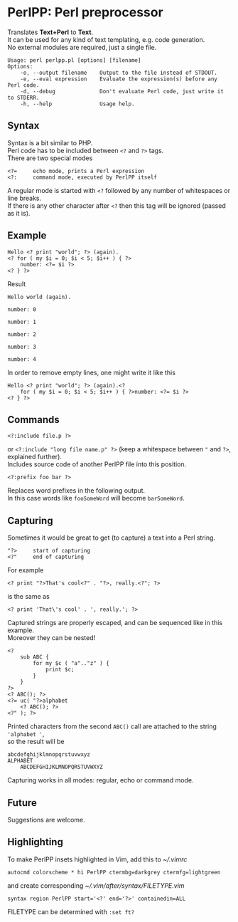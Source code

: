 PerlPP: Perl preprocessor
=========================

Translates **Text+Perl** to **Text**.  
It can be used for any kind of text templating, e.g. code generation.  
No external modules are required, just a single file.

	Usage: perl perlpp.pl [options] [filename]
	Options:
		-o, --output filename    Output to the file instead of STDOUT.
		-e, --eval expression    Evaluate the expression(s) before any Perl code.
		-d, --debug              Don't evaluate Perl code, just write it to STDERR.
		-h, --help               Usage help.

Syntax
------

Syntax is a bit similar to PHP.  
Perl code has to be included between `<?` and `?>` tags.  
There are two special modes

	<?=		echo mode, prints a Perl expression
	<?:		command mode, executed by PerlPP itself

A regular mode is started with `<?` followed by any number of whitespaces or line breaks.  
If there is any other character after `<?` then this tag will be ignored (passed as it is).  

Example
-------

	Hello <? print "world"; ?> (again).
	<? for ( my $i = 0; $i < 5; $i++ ) { ?>
		number: <?= $i ?>
	<? } ?>

Result

	Hello world (again).

	number: 0

	number: 1

	number: 2

	number: 3

	number: 4

In order to remove empty lines, one might write it like this

	Hello <? print "world"; ?> (again).<?
		for ( my $i = 0; $i < 5; $i++ ) { ?>number: <?= $i ?>
	<? } ?>

Commands
--------

	<?:include file.p ?>  

or `<?:include "long file name.p" ?>` (keep a whitespace between `"` and `?>`, explained further).  
Includes source code of another PerlPP file into this position.

	<?:prefix foo bar ?>  

Replaces word prefixes in the following output.  
In this case words like `fooSomeWord` will become `barSomeWord`.

Capturing
---------

Sometimes it would be great to get (to capture) a text into a Perl string.  

	"?>		start of capturing
	<?"		end of capturing

For example

	<? print "?>That's cool<?" . "?>, really.<?"; ?>

is the same as

	<? print 'That\'s cool' . ', really.'; ?>

Captured strings are properly escaped, and can be sequenced like in this example.  
Moreover they can be nested!

	<?
		sub ABC {
			for my $c ( "a".."z" ) {
				print $c;
			}
		}
	?>
	<? ABC(); ?>
	<?= uc( "?>alphabet
		<? ABC(); ?>
	<?" ); ?>

Printed characters from the second `ABC()` call are attached to the string `'alphabet '`,  
so the result will be

	abcdefghijklmnopqrstuvwxyz
	ALPHABET
		ABCDEFGHIJKLMNOPQRSTUVWXYZ

Capturing works in all modes: regular, echo or command mode.

Future
------

Suggestions are welcome.

Highlighting
------------

To make PerlPP insets highlighted in Vim, add this to *~/.vimrc*

	autocmd colorscheme * hi PerlPP ctermbg=darkgrey ctermfg=lightgreen

and create corresponding *~/.vim/after/syntax/FILETYPE.vim*

	syntax region PerlPP start='<?' end='?>' containedin=ALL

FILETYPE can be determined with `:set ft?`
